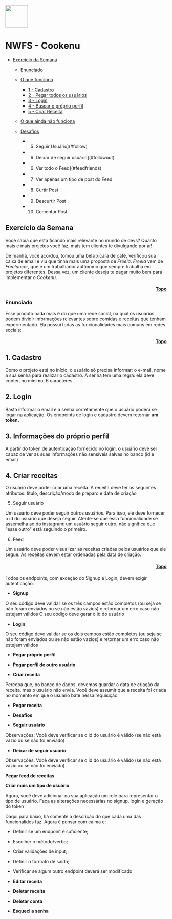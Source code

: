 <image src="https://user-images.githubusercontent.com/89301596/175681824-4d8ec6fe-dc0e-4505-a9cf-aac4f456af49.png" style= "width: 70px">

<h1 id="topo"> NWFS - Cookenu</h1>

* [Exercicio da Semana](#sobre)
   
   * [Enunciado](#enunciado)

   * [O que funciona](#funciona)
       * [1 - Cadastro](#cadastro)
       * [2 - Pegar todos os usuários](#getusers)
       * [3 - Login](#login)
       * [4 - Buscar o próprio perfil](#getprofile)
       * [5 - Criar Receita](#receita)


  * [O que ainda não funciona](#nfunciona)

  * [Desafios](#ndesafios)
      * 5. Seguir Usuário](#follow)
      * 6. Deixar de seguir usuário](#followout)
      * 6. Ver todo o Feed](#feedfriends)
      * 7. Ver apenas um tipo de post do Feed
      * 8. Curtir Post
      * 9. Descurtir Post
      * 10. Comentar Post
<h2 id="sobre">Exercício da Semana</h2>

Você sabia que está ficando mais relevante no mundo de devs? Quanto mais e mais projetos você faz, mais tem clientes te divulgando por aí!

De manhã, você acordou, tomou uma bela xícara de café, verificou sua caixa de email e viu que tinha mais uma proposta de *Freela*. *Freela* vem de *Freelancer*, que é um trabalhador autônomo que sempre trabalha em projetos diferentes. Dessa vez, um cliente deseja te pagar muito bem para implementar o *Cookenu*.

<h4 align="right"><a href="#topo">Topo</a></h4>

<h3 id="enunciado">Enunciado</h3>

Esse produto nada mais é do que uma rede social, na qual os usuários podem dividir informações relevantes sobre comidas e receitas que tenham experimentado. Ela possui todas as funcionalidades mais comuns em redes sociais:

<h4 align="right"><a href="#topo">Topo</a></h4>
    
<h2 id="cadastro">1. Cadastro</h2>
        
Como o projeto está no início, o usuário só precisa informar: o e-mail, nome a sua senha para realizar o cadastro. A senha tem uma regra: ela deve conter, no mínimo, 6 caracteres.

<h2 id="login">2. Login</h2>
     
Basta informar o email e a senha corretamente que o usuário poderá se logar na aplicação. Os endpoints de login e cadastro devem retornar **um** **token.**

<h2 id="getprofile"> 3. Informações do próprio perfil</h2>
        
A partir do token de autenticação fornecido no login, o usuário deve ser capaz de ver as suas informações não sensíveis salvas no banco (id e email)

<h2 id="receita">4. Criar receitas</h2>
        
O usuário deve poder criar uma receita. A receita deve ter os seguintes atributos: título, descrição/modo de preparo e data de criação

5. Seguir usuário
        
Um usuário deve poder seguir outros usuários. Para isso, ele deve fornecer o id do usuário que deseja seguir. Atente-se que essa funcionalidade se assemelha ao do instagram: um usuário seguir outro, não significa que "esse outro" está seguindo o primeiro.

6. Feed
        
Um usuário deve poder visualizar as receitas criadas pelos usuários que ele segue. As receitas devem estar ordenadas pela data de criação.
         
       
<h4 align="right"><a href="#topo">Topo</a></h4>

Todos os endpoints, com exceção do Signup e Login, devem exigir autenticação.

- **Signup**
      
O seu código deve validar se os três campos estão completos (ou seja se não foram enviados ou se não estão vazios) e retornar um erro caso não estejam válidos
O seu código deve gerar o id do usuário
    
- **Login**
           
O seu código deve validar se os dois campos estão completos (ou seja se não foram enviados ou se não estão vazios) e retornar um erro caso não estejam válidos
    
- **Pegar próprio perfil**
    
    
- **Pegar perfil de outro usuário**
      
- **Criar receita**

Perceba que, no banco de dados, devemos guardar a data de criação da receita, mas o usuário não envia. Você deve assumir que a receita foi criada no momento em que o usuário bate nessa requisição
    
- **Pegar receita**             
   
- **Desafios**
     
- **Seguir usuário**

Observações:
Você deve verificar se o id do usuário é válido (se não está vazio ou se não foi enviado)

- **Deixar de seguir usuário**
  
Observações:
Você deve verificar se o id do usuário é válido (se não está vazio ou se não foi enviado)

**Pegar feed de receitas**

**Criar mais um tipo de usuário**
        
Agora, você deve adicionar na sua aplicação um role para representar o tipo de usuário. Faça as alterações necessárias no signup, login e geração do token

Daqui para baixo, há somente a descrição do que cada uma das funcionalides faz. Agora é pensar com calma e:

- Definir se um endpoint é suficiente;
- Escolher o método/verbo;
- Criar validações de input;
- Definir o formato de saída;
- Verificar se algum outro endpoint deverá ser modificado
  
      
- **Editar receita**

- **Deletar receita**

- **Deletar conta**
        
- **Esqueci a senha**